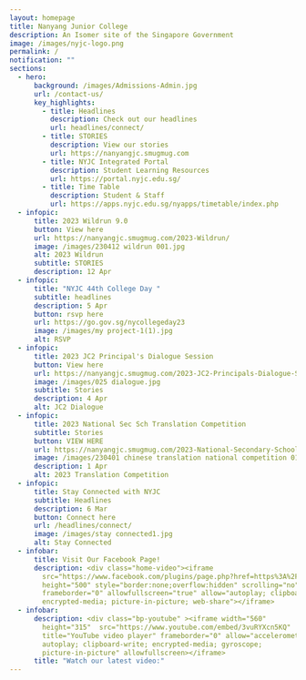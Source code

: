 ```yaml
---
layout: homepage
title: Nanyang Junior College
description: An Isomer site of the Singapore Government
image: /images/nyjc-logo.png
permalink: /
notification: ""
sections:
  - hero:
      background: /images/Admissions-Admin.jpg
      url: /contact-us/
      key_highlights:
        - title: Headlines
          description: Check out our headlines
          url: headlines/connect/
        - title: STORIES
          description: View our stories
          url: https://nanyangjc.smugmug.com
        - title: NYJC Integrated Portal
          description: Student Learning Resources
          url: https://portal.nyjc.edu.sg/
        - title: Time Table
          description: Student & Staff
          url: https://apps.nyjc.edu.sg/nyapps/timetable/index.php
  - infopic:
      title: 2023 Wildrun 9.0
      button: View here
      url: https://nanyangjc.smugmug.com/2023-Wildrun/
      image: /images/230412 wildrun 001.jpg
      alt: 2023 Wildrun
      subtitle: STORIES
      description: 12 Apr
  - infopic:
      title: "NYJC 44th College Day "
      subtitle: headlines
      description: 5 Apr
      button: rsvp here
      url: https://go.gov.sg/nycollegeday23
      image: /images/my project-1(1).jpg
      alt: RSVP
  - infopic:
      title: 2023 JC2 Principal's Dialogue Session
      button: View here
      url: https://nanyangjc.smugmug.com/2023-JC2-Principals-Dialogue-Session/
      image: /images/025 dialogue.jpg
      subtitle: Stories
      description: 4 Apr
      alt: JC2 Dialogue
  - infopic:
      title: 2023 National Sec Sch Translation Competition
      subtitle: Stories
      button: VIEW HERE
      url: https://nanyangjc.smugmug.com/2023-National-Secondary-Schools-Translation-Competition/
      image: /images/230401 chinese translation national competition 014.jpg
      description: 1 Apr
      alt: 2023 Translation Competition
  - infopic:
      title: Stay Connected with NYJC
      subtitle: Headlines
      description: 6 Mar
      button: Connect here
      url: /headlines/connect/
      image: /images/stay connected1.jpg
      alt: Stay Connected
  - infobar:
      title: Visit Our Facebook Page!
      description: <div class="home-video"><iframe
        src="https://www.facebook.com/plugins/page.php?href=https%3A%2F%2Fwww.facebook.com%2FNanyangjc%2F&tabs=timeline&width=340&height=500&small_header=false&adapt_container_width=true&hide_cover=false&show_facepile=true&appId"
        height="500" style="border:none;overflow:hidden" scrolling="no"
        frameborder="0" allowfullscreen="true" allow="autoplay; clipboard-write;
        encrypted-media; picture-in-picture; web-share"></iframe>
  - infobar:
      description: <div class="bp-youtube" ><iframe width="560"
        height="315"  src="https://www.youtube.com/embed/3vuRYXcn5KQ"
        title="YouTube video player" frameborder="0" allow="accelerometer;
        autoplay; clipboard-write; encrypted-media; gyroscope;
        picture-in-picture" allowfullscreen></iframe>
      title: "Watch our latest video:"
---
```

